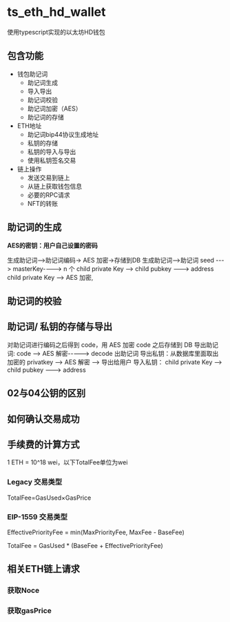 # ts_eth_hd_wallet
使用typescript实现的以太坊HD钱包

## 包含功能
* 钱包助记词
  * 助记词生成
  * 导入导出
  * 助记词校验
  * 助记词加密（AES）
  * 助记词的存储
* ETH地址
  * 助记词bip44协议生成地址
  * 私钥的存储
  * 私钥的导入与导出
  * 使用私钥签名交易
* 链上操作
  * 发送交易到链上
  * 从链上获取钱包信息
  * 必要的RPC请求
  * NFT的转账

## 助记词的生成
**AES的密钥：用户自己设置的密码**

生成助记词-->助记词编码-> AES 加密->存储到DB
生成助记词-->助记词 seed ---> masterKey----> n 个 child private Key --> child pubkey ---> address
child private Key --> AES 加密,

## 助记词的校验




## 助记词/ 私钥的存储与导出
对助记词进行编码之后得到 code，用 AES 加密 code 之后存储到 DB
导出助记词: code --> AES 解密-----> decode 出助记词
导出私钥：从数据库里面取出加密的 privatkey --> AES 解密 --> 导出给用户
导入私钥： child private Key --> child pubkey ---> address

## 02与04公钥的区别

## 如何确认交易成功

## 手续费的计算方式

1 ETH = 10^18 wei，以下TotalFee单位为wei

### Legacy 交易类型

TotalFee=GasUsed×GasPrice

### EIP-1559 交易类型

EffectivePriorityFee = min(MaxPriorityFee, MaxFee - BaseFee)

TotalFee = GasUsed * (BaseFee + EffectivePriorityFee)

## 相关ETH链上请求

### 获取Noce

### 获取gasPrice




